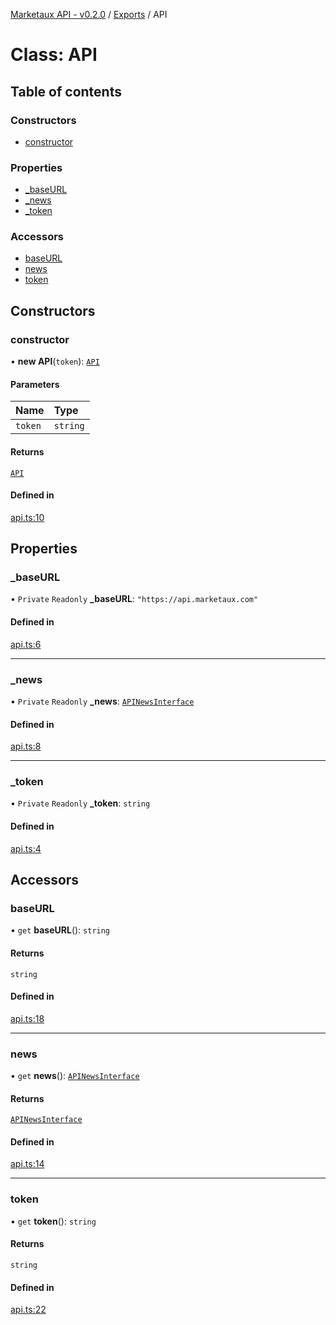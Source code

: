 [Marketaux API - v0.2.0](../README.md) / [Exports](../modules.md) / API

# Class: API

## Table of contents

### Constructors

- [constructor](API.md#constructor)

### Properties

- [\_baseURL](API.md#_baseurl)
- [\_news](API.md#_news)
- [\_token](API.md#_token)

### Accessors

- [baseURL](API.md#baseurl)
- [news](API.md#news)
- [token](API.md#token)

## Constructors

### constructor

• **new API**(`token`): [`API`](API.md)

#### Parameters

| Name | Type |
| :------ | :------ |
| `token` | `string` |

#### Returns

[`API`](API.md)

#### Defined in

[api.ts:10](https://github.com/Viriatto/marketaux-api/blob/1d8313d/src/api.ts#L10)

## Properties

### \_baseURL

• `Private` `Readonly` **\_baseURL**: ``"https://api.marketaux.com"``

#### Defined in

[api.ts:6](https://github.com/Viriatto/marketaux-api/blob/1d8313d/src/api.ts#L6)

___

### \_news

• `Private` `Readonly` **\_news**: [`APINewsInterface`](internal.APINewsInterface.md)

#### Defined in

[api.ts:8](https://github.com/Viriatto/marketaux-api/blob/1d8313d/src/api.ts#L8)

___

### \_token

• `Private` `Readonly` **\_token**: `string`

#### Defined in

[api.ts:4](https://github.com/Viriatto/marketaux-api/blob/1d8313d/src/api.ts#L4)

## Accessors

### baseURL

• `get` **baseURL**(): `string`

#### Returns

`string`

#### Defined in

[api.ts:18](https://github.com/Viriatto/marketaux-api/blob/1d8313d/src/api.ts#L18)

___

### news

• `get` **news**(): [`APINewsInterface`](internal.APINewsInterface.md)

#### Returns

[`APINewsInterface`](internal.APINewsInterface.md)

#### Defined in

[api.ts:14](https://github.com/Viriatto/marketaux-api/blob/1d8313d/src/api.ts#L14)

___

### token

• `get` **token**(): `string`

#### Returns

`string`

#### Defined in

[api.ts:22](https://github.com/Viriatto/marketaux-api/blob/1d8313d/src/api.ts#L22)
